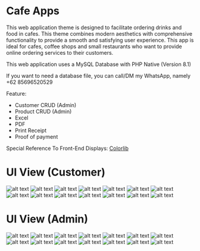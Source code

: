 # Cafe Apps
This web application theme is designed to facilitate ordering drinks and food in cafes. This theme combines modern aesthetics with comprehensive functionality to provide a smooth and satisfying user experience. This app is ideal for cafes, coffee shops and small restaurants who want to provide online ordering services to their customers.

This web application uses a MySQL Database with PHP Native (Version 8.1)

If you want to need a database file, you can call/DM my WhatsApp, namely +62 85696520529

Feature:
- Customer CRUD (Admin)
- Product CRUD (Admin)
- Excel
- PDF
- Print Receipt
- Proof of payment

Special Reference To Front-End Displays: [Colorlib](https://colorlib.com/wp/template/coffee-blend/)

# UI View (Customer)
![alt text](https://github.com/muharyaanandas/Cafe-Apps/blob/main/Tampilan_UI/menu.png?raw=true)
![alt text](https://github.com/muharyaanandas/Cafe-Apps/blob/main/Tampilan_UI/tentang.png?raw=true)
![alt text](https://github.com/muharyaanandas/Cafe-Apps/blob/main/Tampilan_UI/kontak.png?raw=true)
![alt text](https://github.com/muharyaanandas/Cafe-Apps/blob/main/Tampilan_UI/PesanKontakBerhasil.png?raw=true)
![alt text](https://github.com/muharyaanandas/Cafe-Apps/blob/main/Tampilan_UI/login.png?raw=true)
![alt text](https://github.com/muharyaanandas/Cafe-Apps/blob/main/Tampilan_UI/register.png?raw=true)
![alt text](https://github.com/muharyaanandas/Cafe-Apps/blob/main/Tampilan_UI/keranjang.png?raw=true)
![alt text](https://github.com/muharyaanandas/Cafe-Apps/blob/main/Tampilan_UI/checkout.png?raw=true)
![alt text](https://github.com/muharyaanandas/Cafe-Apps/blob/main/Tampilan_UI/berhasil.png?raw=true)
![alt text](https://github.com/muharyaanandas/Cafe-Apps/blob/main/Tampilan_UI/belumProses.png?raw=true)
![alt text](https://github.com/muharyaanandas/Cafe-Apps/blob/main/Tampilan_UI/sedangProses.png?raw=true)
![alt text](https://github.com/muharyaanandas/Cafe-Apps/blob/main/Tampilan_UI/selesaiProses.png?raw=true)
![alt text](https://github.com/muharyaanandas/Cafe-Apps/blob/main/Tampilan_UI/ubahProfil.png?raw=true)
![alt text](https://github.com/muharyaanandas/Cafe-Apps/blob/main/Tampilan_UI/ubahPass.png?raw=true)
# UI View (Admin)
![alt text](https://github.com/muharyaanandas/Cafe-Apps/blob/main/Tampilan_UI/Dashboards_Admin.png?raw=true)
![alt text](https://github.com/muharyaanandas/Cafe-Apps/blob/main/Tampilan_UI/Pelanggan_Admin.png?raw=true)
![alt text](https://github.com/muharyaanandas/Cafe-Apps/blob/main/Tampilan_UI/tambahPelanggan_Admin.png?raw=true)
![alt text](https://github.com/muharyaanandas/Cafe-Apps/blob/main/Tampilan_UI/lihatPelanggan_Admin.png?raw=true)
![alt text](https://github.com/muharyaanandas/Cafe-Apps/blob/main/Tampilan_UI/editPelanggan_Admin.png?raw=true)
![alt text](https://github.com/muharyaanandas/Cafe-Apps/blob/main/Tampilan_UI/Produk_Admin.png?raw=true)
![alt text](https://github.com/muharyaanandas/Cafe-Apps/blob/main/Tampilan_UI/tambahProduk_Admin.png?raw=true)
![alt text](https://github.com/muharyaanandas/Cafe-Apps/blob/main/Tampilan_UI/lihatProduk_Admin.png?raw=true)
![alt text](https://github.com/muharyaanandas/Cafe-Apps/blob/main/Tampilan_UI/ubahProduk_Admin.png?raw=true)
![alt text](https://github.com/muharyaanandas/Cafe-Apps/blob/main/Tampilan_UI/Transaksi_Admin.png?raw=true)
![alt text](https://github.com/muharyaanandas/Cafe-Apps/blob/main/Tampilan_UI/aksiProsesTransaksi1_Admin.png?raw=true)
![alt text](https://github.com/muharyaanandas/Cafe-Apps/blob/main/Tampilan_UI/aksiProsesTransaksi2_Admin.png?raw=true)
![alt text](https://github.com/muharyaanandas/Cafe-Apps/blob/main/Tampilan_UI/aksiLihatDetail_Admin.png?raw=true)
![alt text](https://github.com/muharyaanandas/Cafe-Apps/blob/main/Tampilan_UI/Kontak_Admin.png?raw=true)
